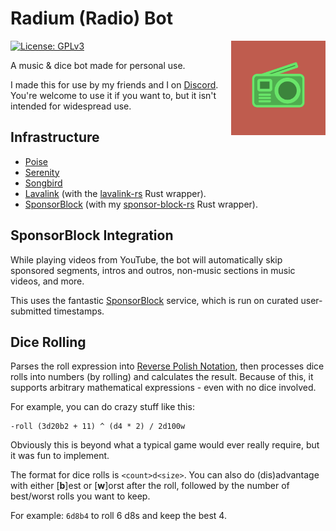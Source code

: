 # Radium (Radio) Bot
<img src="logo.png" alt="Logo" title="Logo" align="right" width="30%">

[![License: GPLv3](https://img.shields.io/badge/license-GPLv3-blue.svg)](LICENSE.md)

A music & dice bot made for personal use.

I made this for use by my friends and I on [Discord](https://discord.com/).
You're welcome to use it if you want to, but it isn't intended for
widespread use.

## Infrastructure
- [Poise](https://github.com/kangalioo/poise)
- [Serenity](https://github.com/serenity-rs/serenity)
- [Songbird](https://github.com/serenity-rs/songbird)
- [Lavalink](https://github.com/freyacodes/Lavalink) (with the [lavalink-rs](https://gitlab.com/vicky5124/lavalink-rs) Rust wrapper).
- [SponsorBlock](https://sponsor.ajay.app/) (with my [sponsor-block-rs](https://github.com/zedseven/sponsor-block-rs) Rust wrapper).

## SponsorBlock Integration
While playing videos from YouTube, the bot will automatically skip sponsored segments,
intros and outros, non-music sections in music videos, and more.

This uses the fantastic [SponsorBlock](https://sponsor.ajay.app/) service, which is run on curated user-submitted
timestamps.

## Dice Rolling
Parses the roll expression into [Reverse Polish Notation](https://en.wikipedia.org/wiki/Reverse_Polish_notation),
then processes dice rolls into numbers (by rolling) and calculates the result.
Because of this, it supports arbitrary mathematical expressions - even with no dice
involved.

For example, you can do crazy stuff like this:
```
-roll (3d20b2 + 11) ^ (d4 * 2) / 2d100w
```

Obviously this is beyond what a typical game would ever really require, but it was fun
to implement.

The format for dice rolls is `<count>d<size>`.
You can also do (dis)advantage with either [**b**]est or [**w**]orst after the roll,
followed by the number of best/worst rolls you want to keep.

For example:
`6d8b4` to roll 6 d8s and keep the best 4.
